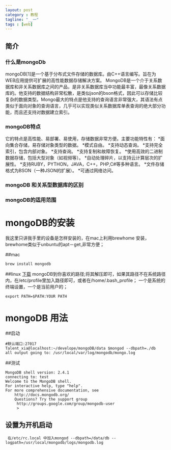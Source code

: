 ```yaml
---
layout: post
category : 教程 
tagline: "__一"
tags : [web]
---
```

## 简介 

### 什么是mongoDb
mongoDB[1]是一个基于分布式文件存储的数据库。由C++语言编写。旨在为WEB应用提供可扩展的高性能数据存储解决方案。
MongoDB是一个介于关系数据库和非关系数据库之间的产品，是非关系数据库当中功能最丰富，最像关系数据库的。他支持的数据结构非常松散，是类似json的bson格式，因此可以存储比较复杂的数据类型。Mongo最大的特点是他支持的查询语言非常强大，其语法有点类似于面向对象的查询语言，几乎可以实现类似关系数据库单表查询的绝大部分功能，而且还支持对数据建立索引。
### mongoDB特点
它的特点是高性能、易部署、易使用，存储数据非常方便。主要功能特性有：
*面向集合存储，易存储对象类型的数据。
  *模式自由。
  *支持动态查询。
  *支持完全索引，包含内部对象。
  *支持查询。
  *支持复制和故障恢复。
  *使用高效的二进制数据存储，包括大型对象（如视频等）。
  *自动处理碎片，以支持云计算层次的扩展性。
  *支持RUBY，PYTHON，JAVA，C++，PHP,C#等多种语言。
  *文件存储格式为BSON（一种JSON的扩展）。
  *可通过网络访问。
  
### mongoDB 和关系型数据库的区别




### mongoDB的适用范围 


# mongoDB的安装 
 我这里只讲我手里的设备是怎样安装的，在mac上利用brewhome 安装，brewhome类似于unbuntu的apt－get,非常方便；

##mac

    brew install mongodb
 
##linux
   [下载](http://fastdl.mongodb.org/linux/mongodb-linux-i686-2.0.4.tgz)
mongoDB到你喜欢的路径;将其解压即可，如果其路径不在系统路径内，在/etc/profile里加入路径即可，或者在/home/.bash_profile； 一个是系统的终端设置，一个是当前用户的；

    export PATH=$PATH:YOUR PATH

# mongoDB 用法
##启动
    
    #默认端口:27017
    Talent_xia@localhost:~/develope/mongoDB/data $mongod --dbpath=./db
    all output going to: /usr/local/var/log/mongodb/mongo.log

##测试

    MongoDB shell version: 2.4.1
    connecting to: test
    Welcome to the MongoDB shell.
    For interactive help, type "help".
    For more comprehensive documentation, see
        http://docs.mongodb.org/
        Questions? Try the support group
         http://groups.google.com/group/mongodb-user
         >

## 设置为开机启动
     在/etc/rc.local 中加入mongod --dbpath=/data/db --logpath=/usr/local/mongodb/logs/mongodb.log
     

